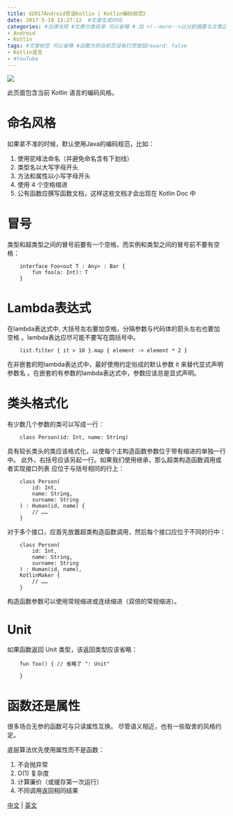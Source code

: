 ```yaml
---
title: 《2017Android官语Kotlin | Kotlin编码规范》
date: 2017-5-19 13:27:12  #文章生成时间
categories: #法律法规 #文章分类目录 可以省略 # 加 <!--more-->以分割摘要与文章正文。
- Android
- Kotlin
tags: #文章标签 可以省略 #设置为则当前页没有打赏按钮reward: false
- Kotlin语言
- #YouTube
---
```

![](http://wx1.sinaimg.cn/large/0069VnN5gy1ffsr0rt9m7j315o0kuwu0.jpg)
<!--more-->
此页面包含当前 Kotlin 语言的编码⻛格。
# 命名风格 #
如果拿不准的时候，默认使用Java的编码规范，比如：

1. 使用驼峰法命名（并避免命名含有下划线）
2. 类型名以大写字母开头
3. 方法和属性以小写字母开头
4. 使用 4 个空格缩进
5. 公有函数应撰写函数文档，这样这些文档才会出现在 Kotlin Doc 中

# 冒号 #

类型和超类型之间的冒号前要有一个空格，而实例和类型之间的冒号前不要有空格：

```
	interface Foo<out T : Any> : Bar {
    	fun foo(a: Int): T
	} 
```

# Lambda表达式 #

在lambda表达式中, 大括号左右要加空格，分隔参数与代码体的箭头左右也要加空格 。lambda表达应尽可能不要写在圆括号中。
```
	list.filter { it > 10 }.map { element -> element * 2 }
```
 
在非嵌套的短lambda表达式中，最好使用约定俗成的默认参数 it 来替代显式声明参数名 。在嵌套的有参数的lambda表达式中，参数应该总是显式声明。

# 类头格式化 #

有少数几个参数的类可以写成一行：
```
	class Person(id: Int, name: String) 
```
具有较长类头的类应该格式化，以使每个主构造函数参数位于带有缩进的单独一行中。 此外，右括号应该另起一行。如果我们使用继承，那么超类构造函数调用或者实现接口列表 应位于与括号相同的行上：
```
	class Person(
    	id: Int, 
    	name: String,
    	surname: String
	) : Human(id, name) {
    	// ……
	} 
```
对于多个接口，应首先放置超类构造函数调用，然后每个接口应位于不同的行中：
```
	class Person(
    	id: Int, 
    	name: String,
    	surname: String
	) : Human(id, name),
    KotlinMaker {
    	// ……
	} 
```
构造函数参数可以使用常规缩进或连续缩进（双倍的常规缩进）。

# Unit #

如果函数返回 Unit 类型，该返回类型应该省略：
```
	fun foo() { // 省略了 ": Unit"

	}
```
# 函数还是属性 #

很多场合无参的函数可与只读属性互换。 尽管语义相近，也有一些取舍的风格约定。

底层算法优先使用属性而不是函数：

1. 不会抛异常
2. O(1) 复杂度
3. 计算廉价（或缓存第一次运行）
4. 不同调用返回相同结果

[中文](https://www.kotlincn.net/docs/reference/coding-conventions.html) | [英文](http://kotlinlang.org/docs/reference/coding-conventions.html)